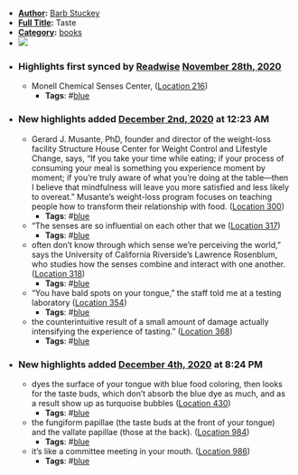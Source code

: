 - **[Author](<Author.md>):** [Barb Stuckey](<Barb Stuckey.md>)
- **[Full Title](<Full Title.md>):** Taste
- **[Category](<Category.md>):** [books](<books.md>)
- ![](https://images-na.ssl-images-amazon.com/images/I/51%2BG1jYlLRL._SL200_.jpg)
- ### Highlights first synced by [Readwise](<Readwise.md>) [November 28th, 2020](<November 28th, 2020.md>)
    - Monell Chemical Senses Center, ([Location 216](https://readwise.io/to_kindle?action=open&asin=B005FLOG8G&location=216))
        - **Tags**: #[blue](<blue.md>)
- ### New highlights added [December 2nd, 2020](<December 2nd, 2020.md>) at 12:23 AM
    - Gerard J. Musante, PhD, founder and director of the weight-loss facility Structure House Center for Weight Control and Lifestyle Change, says, “If you take your time while eating; if your process of consuming your meal is something you experience moment by moment; if you’re truly aware of what you’re doing at the table—then I believe that mindfulness will leave you more satisfied and less likely to overeat.” Musante’s weight-loss program focuses on teaching people how to transform their relationship with food. ([Location 300](https://readwise.io/to_kindle?action=open&asin=B005FLOG8G&location=300))
        - **Tags**: #[blue](<blue.md>)
    - “The senses are so influential on each other that we ([Location 317](https://readwise.io/to_kindle?action=open&asin=B005FLOG8G&location=317))
        - **Tags**: #[blue](<blue.md>)
    - often don’t know through which sense we’re perceiving the world,” says the University of California Riverside’s Lawrence Rosenblum, who studies how the senses combine and interact with one another. ([Location 318](https://readwise.io/to_kindle?action=open&asin=B005FLOG8G&location=318))
        - **Tags**: #[blue](<blue.md>)
    - “You have bald spots on your tongue,” the staff told me at a testing laboratory ([Location 354](https://readwise.io/to_kindle?action=open&asin=B005FLOG8G&location=354))
        - **Tags**: #[blue](<blue.md>)
    - the counterintuitive result of a small amount of damage actually intensifying the experience of tasting.” ([Location 368](https://readwise.io/to_kindle?action=open&asin=B005FLOG8G&location=368))
        - **Tags**: #[blue](<blue.md>)
- ### New highlights added [December 4th, 2020](<December 4th, 2020.md>) at 8:24 PM
    - dyes the surface of your tongue with blue food coloring, then looks for the taste buds, which don’t absorb the blue dye as much, and as a result show up as turquoise bubbles ([Location 430](https://readwise.io/to_kindle?action=open&asin=B005FLOG8G&location=430))
        - **Tags**: #[blue](<blue.md>)
    - the fungiform papillae (the taste buds at the front of your tongue) and the vallate papillae (those at the back). ([Location 984](https://readwise.io/to_kindle?action=open&asin=B005FLOG8G&location=984))
        - **Tags**: #[blue](<blue.md>)
    - it’s like a committee meeting in your mouth. ([Location 986](https://readwise.io/to_kindle?action=open&asin=B005FLOG8G&location=986))
        - **Tags**: #[blue](<blue.md>)

